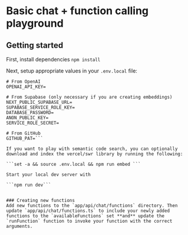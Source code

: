 # Basic chat + function calling playground

## Getting started

First, install dependencies
```npm install```

Next, setup appropriate values in your `.env.local` file:

```
# From OpenAI
OPENAI_API_KEY=

# From Supabase (only necessary if you are creating embeddings)
NEXT_PUBLIC_SUPABASE_URL=
SUPABASE_SERVICE_ROLE_KEY=
DATABASE_PASSWORD=
ANON_PUBLIC_KEY=
SERVICE_ROLE_SECRET=

# From GitHub
GITHUB_PAT=```

If you want to play with semantic code search, you can optionally download and index the vercel/swr library by running the following:

```set -a && source .env.local && npm run embed ```

Start your local dev server with

```npm run dev```


### Creating new functions
Add new functions to the `app/api/chat/functions` directory. Then update `app/api/chat/functions.ts` to include your newly added functions to the `availableFunctions` set **and** update the `runFunction` function to invoke your function with the correct arguments.